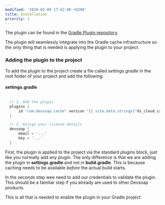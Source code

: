 ```yaml
---
modified: '2020-02-09 17:42:06 +0200'
title: Installation
priority: 1
---
```


The plugin can be found in the [Gradle Plugin repository](https://plugins.gradle.org/plugin/com.devsoap.cache).

The plugin will seamlessly integrate into the Gradle cache infrastructure so the only thing that is needed
is applying the plugin to your project.

### Adding the plugin to the project

To add the plugin to the project create a file called *settings.gradle* in the root folder of your project 
and add the following:

#### settings.gradle
```groovy

  // 1. Add the plugin
  plugins {
      id "com.devsoap.cache" version "{{ site.data.strings["ds_cloud_cache"].version }}"
  }

  // 2. Assign your license details
  devsoap {
      email = '...'
      key = '...'
  }
```

First, the plugin is applied to the project via the standard *plugins* block, just like you normally add
any plugin. The only difference is that we are adding the plugin in **settings.gradle** and not in **build.gradle**.
This is because caching needs to be available *before* the actual build starts.

In the seconds step wee need to add our credentials to validate the plugin. This should be a familiar step if 
you already are used to other Devsoap products. 

This is all that is needed to enable the plugin in your Gradle project.
